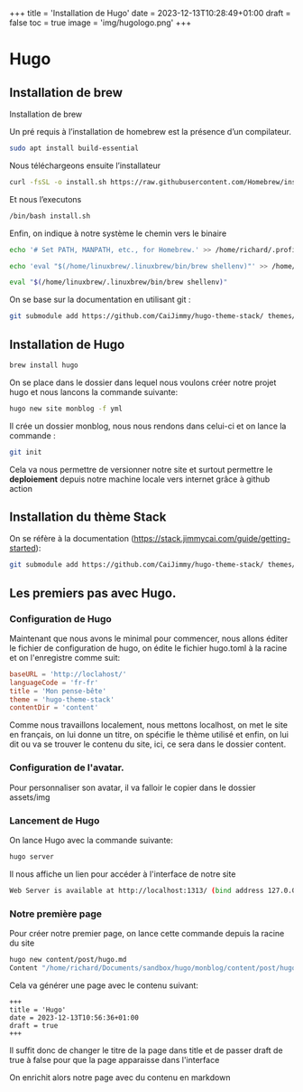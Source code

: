 +++
title = 'Installation de Hugo'
date = 2023-12-13T10:28:49+01:00
draft = false
toc = true
image = 'img/hugologo.png'
+++

# Hugo

## Installation de brew

Installation de brew

Un pré requis à l’installation de homebrew est la présence d’un compilateur.

```bash
sudo apt install build-essential
```

Nous téléchargeons ensuite l’installateur

```bash
curl -fsSL -o install.sh https://raw.githubusercontent.com/Homebrew/install/HEAD/install.sh
```

Et nous l’executons

```bash
/bin/bash install.sh
```

Enfin, on indique à notre système le chemin vers le binaire

```bash
echo '# Set PATH, MANPATH, etc., for Homebrew.' >> /home/richard/.profile
```

```bash
echo 'eval "$(/home/linuxbrew/.linuxbrew/bin/brew shellenv)"' >> /home/richard/.profile
```

```bash
eval "$(/home/linuxbrew/.linuxbrew/bin/brew shellenv)"
```


On se base sur la documentation en utilisant git :

```bash
git submodule add https://github.com/CaiJimmy/hugo-theme-stack/ themes/hugo-theme-stack
```

## Installation de Hugo

```bash
brew install hugo
```

On se place dans le dossier dans lequel nous voulons créer notre projet hugo et nous lancons la commande suivante:

```bash
hugo new site monblog -f yml
```
Il crée un dossier monblog, nous nous rendons dans celui-ci et on lance la commande :

```bash
git init
```
Cela va nous permettre de versionner notre site et surtout permettre le **deploiement** depuis notre machine locale vers internet grâce à github action

## Installation du thème Stack

On se réfère à la documentation (https://stack.jimmycai.com/guide/getting-started):

```bash
git submodule add https://github.com/CaiJimmy/hugo-theme-stack/ themes/hugo-theme-stack
```

## Les premiers pas avec Hugo.

### Configuration de Hugo

Maintenant que nous avons le minimal pour commencer, nous allons éditer le fichier de configuration de hugo, on édite le fichier hugo.toml à la racine et on l'enregistre comme suit:

```toml
baseURL = 'http://loclahost/'
languageCode = 'fr-fr'
title = 'Mon pense-bête'
theme = 'hugo-theme-stack'
contentDir = 'content'
```

Comme nous travaillons localement, nous mettons localhost, on met le site en français, on lui donne un titre, on spécifie le thème utilisé et enfin, on lui dit ou va se trouver le contenu du site, ici, ce sera dans le dossier content.

### Configuration de l'avatar.

Pour personnaliser son avatar, il va falloir le copier dans le dossier assets/img

### Lancement de Hugo

On lance Hugo avec la commande suivante:

```bash
hugo server
```

Il nous affiche un lien pour accéder à l'interface de notre site

```bash
Web Server is available at http://localhost:1313/ (bind address 127.0.0.1) 
```

### Notre première page

Pour créer notre premier page, on lance cette commande depuis la racine du site

```bash
hugo new content/post/hugo.md
Content "/home/richard/Documents/sandbox/hugo/monblog/content/post/hugo.md" created
```

Cela va générer une page avec le contenu suivant:

```mardown
+++
title = 'Hugo'
date = 2023-12-13T10:56:36+01:00
draft = true
+++
```

Il suffit donc de changer le titre de la page dans title et de passer draft de true à false pour que la page apparaisse dans l'interface

On enrichit alors notre page avec du contenu en markdown


